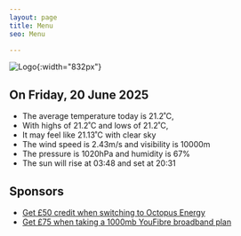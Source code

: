 ```yaml
---
layout: page
title: Menu
seo: Menu

---
```


![Logo](/images/logo.jpg){:width="832px"}

<!-- weather_marker starts -->
## On Friday, 20 June 2025

- The average temperature today is 21.2˚C,
- With highs of 21.2˚C and lows of 21.2˚C,
- It may feel like 21.13˚C with clear sky
- The wind speed is 2.43m/s and visibility is 10000m
- The pressure is 1020hPa and humidity is 67%
- The sun will rise at 03:48 and set at 20:31

<!-- weather_marker ends -->

## Sponsors

- [Get £50 credit when switching to Octopus Energy](https://bit.ly/3oD1nnS)
- [Get £75 when taking a 1000mb YouFibre broadband plan](https://aklam.io/91zWhU?)
